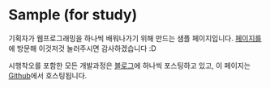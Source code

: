 # Sample (for study)

기획자가 웹프로그래밍을 하나씩 배워나가기 위해 만드는 샘플 페이지입니다. 
[페이지를](http://sample.minieetea.com)에 방문해 이것저것 눌러주시면 감사하겠습니다 :D

시행착오를 포함한 모든 개발과정은 [블로그](http://minieetea.com)에 하나씩 포스팅하고 있고,
이 페이지는 [Github](https://github.com/minieetea/sample)에서 호스팅됩니다.
